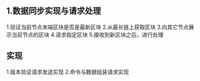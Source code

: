 ## 1.数据同步实现与请求处理
1.验证当前节点末端区块是否是最新区块
2.从最长链上获取区块
3.向其它节点展示当前节点的区块
4.请求指定区块
5.接收到新区块之后，进行处理

## 实现
1.版本验证请求发送实现
2.命令与数据组装请求实现
